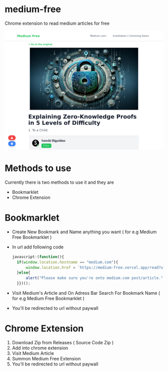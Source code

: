 # medium-free
Chrome extension to read medium articles for free

<img src="medium-free-preview.png" alt="Medium Free Preview"/>

# Methods to use
Currently there is two methods to use it and they are
* Bookmarklet
* Chrome Extension

# Bookmarklet
* Create New Bookmark and Name anything you want ( for e.g Medium Free Bookmarklet )
* In url add following code
  
  ```javascript
  javascript:(function(){
    if(window.location.hostname == "medium.com"){
        window.location.href = `https://medium-free.vercel.app/read?url=${window.location.href}`;
    }else{
        alert("Please make sure you're onto medium.com post/article.")
    }})();

* Visit Medium's Article and On Adress Bar Search For Bookmark Name ( for e.g Medium Free Bookmarklet )
* You'll be redirected to url without paywall

# Chrome Extension 
1. Download Zip from Releases ( Source Code Zip )
2. Add into chrome extension 
3. Visit Medium Article
4. Summon Medium Free Extension
5. You'll be redirected to url without paywall
